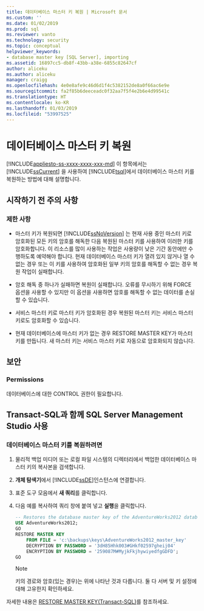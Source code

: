 ```yaml
---
title: 데이터베이스 마스터 키 복원 | Microsoft 문서
ms.custom: ''
ms.date: 01/02/2019
ms.prod: sql
ms.reviewer: vanto
ms.technology: security
ms.topic: conceptual
helpviewer_keywords:
- database master key [SQL Server], importing
ms.assetid: 16897cc5-db8f-43bb-a38e-6855c82647cf
author: aliceku
ms.author: aliceku
manager: craigg
ms.openlocfilehash: 4e0e8afe9c46d6d1f4c5382152de8a0f66ac6e9e
ms.sourcegitcommit: fa2f85b6deeceadc0f32aa7f5f4e2b6e4d99541c
ms.translationtype: HT
ms.contentlocale: ko-KR
ms.lasthandoff: 01/03/2019
ms.locfileid: "53997525"
---
```

# <a name="restore-a-database-master-key"></a>데이터베이스 마스터 키 복원
[!INCLUDE[appliesto-ss-xxxx-xxxx-xxx-md](../../../includes/appliesto-ss-xxxx-xxxx-xxx-md.md)]
  이 항목에서는 [!INCLUDE[ssCurrent](../../../includes/sscurrent-md.md)] 을 사용하여 [!INCLUDE[tsql](../../../includes/tsql-md.md)]에서 데이터베이스 마스터 키를 복원하는 방법에 대해 설명합니다.  
  
## <a name="before-you-begin"></a>시작하기 전 주의 사항  
  
### <a name="limitations-and-restrictions"></a>제한 사항  
  
- 마스터 키가 복원되면 [!INCLUDE[ssNoVersion](../../../includes/ssnoversion-md.md)] 는 현재 사용 중인 마스터 키로 암호화된 모든 키의 암호를 해독한 다음 복원된 마스터 키를 사용하여 이러한 키를 암호화합니다. 이 리소스를 많이 사용하는 작업은 사용량이 낮은 기간 동안에만 수행하도록 예약해야 합니다. 현재 데이터베이스 마스터 키가 열려 있지 않거나 열 수 없는 경우 또는 이 키를 사용하여 암호화된 일부 키의 암호를 해독할 수 없는 경우 복원 작업이 실패합니다.  
  
- 암호 해독 중 하나가 실패하면 복원이 실패합니다. 오류를 무시하기 위해 FORCE 옵션을 사용할 수 있지만 이 옵션을 사용하면 암호를 해독할 수 없는 데이터를 손실할 수 있습니다.  
  
- 서비스 마스터 키로 마스터 키가 암호화된 경우 복원된 마스터 키는 서비스 마스터 키로도 암호화할 수 있습니다.  
  
- 현재 데이터베이스에 마스터 키가 없는 경우 RESTORE MASTER KEY가 마스터 키를 만듭니다. 새 마스터 키는 서비스 마스터 키로 자동으로 암호화되지 않습니다.  
  
## <a name="security"></a>보안  
  
### <a name="permissions"></a>Permissions
데이터베이스에 대한 CONTROL 권한이 필요합니다.  
  
## <a name="using-sql-server-management-studio-with-transact-sql"></a>Transact-SQL과 함께 SQL Server Management Studio 사용  
  
### <a name="to-restore-the-database-master-key"></a>데이터베이스 마스터 키를 복원하려면  
  
1. 물리적 백업 미디어 또는 로컬 파일 시스템의 디렉터리에서 백업한 데이터베이스 마스터 키의 복사본을 검색합니다.  
  
2. **개체 탐색기**에서 [!INCLUDE[ssDE](../../../includes/ssde-md.md)]인스턴스에 연결합니다.  
  
3. 표준 도구 모음에서 **새 쿼리**를 클릭합니다.  
  
4. 다음 예를 복사하여 쿼리 창에 붙여 넣고 **실행**을 클릭합니다.  
  
    ```sql
    -- Restores the database master key of the AdventureWorks2012 database.  
    USE AdventureWorks2012;  
    GO  
    RESTORE MASTER KEY   
        FROM FILE = 'c:\backups\keys\AdventureWorks2012_master_key'   
        DECRYPTION BY PASSWORD = '3dH85Hhk003#GHkf02597gheij04'   
        ENCRYPTION BY PASSWORD = '259087M#MyjkFkjhywiyedfgGDFD';  
    GO  
    ```  
  
    > [!NOTE]  
    > 키의 경로와 암호(있는 경우)는 위에 나타난 것과 다릅니다. 둘 다 서버 및 키 설정에 대해 고유한지 확인하세요.  
  
 자세한 내용은 [RESTORE MASTER KEY&#40;Transact-SQL&#41;](../../../t-sql/statements/restore-master-key-transact-sql.md)를 참조하세요.  
